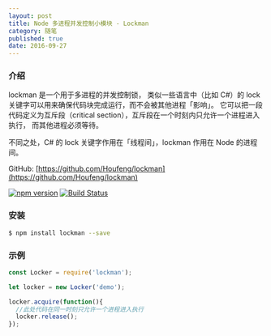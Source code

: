 ```yaml
---
layout: post
title: Node 多进程并发控制小模块 - Lockman
category: 随笔
published: true
date: 2016-09-27
---
```


### 介绍

lockman 是一个用于多进程的并发控制锁， 类似一些语言中（比如 C#）的 lock 关键字可以用来确保代码块完成运行，而不会被其他进程「影响」。
它可以把一段代码定义为互斥段（critical section），互斥段在一个时刻内只允许一个进程进入执行，
而其他进程必须等待。

不同之处，C# 的 lock 关键字作用在「线程间」，lockman 作用在 Node 的进程间。

GitHub: [https://github.com/Houfeng/lockman](https://github.com/Houfeng/lockman)

<!--more-->

[![npm version](https://badge.fury.io/js/lockman.svg)](http://badge.fury.io/js/lockman) [![Build Status](https://travis-ci.org/Houfeng/lockman.svg?branch=master)](https://travis-ci.org/Houfeng/lockman)

### 安装

```sh
$ npm install lockman --save
```

### 示例

```js
const Locker = require('lockman');

let locker = new Locker('demo');

locker.acquire(function(){
  //此处代码在同一时刻只允许一个进程进入执行
  locker.release();
});
```
